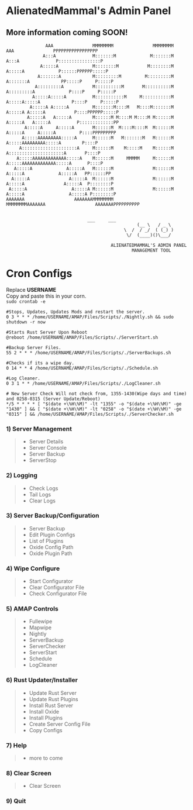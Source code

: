 # AlienatedMammal's Admin Panel 
## More information coming SOON!
```
               AAA               MMMMMMMM               MMMMMMMM               AAA               PPPPPPPPPPPPPPPPP
              A:::A              M:::::::M             M:::::::M              A:::A              P::::::::::::::::P
             A:::::A             M::::::::M           M::::::::M             A:::::A             P::::::PPPPPP:::::P
            A:::::::A            M:::::::::M         M:::::::::M            A:::::::A            PP:::::P     P:::::P
           A:::::::::A           M::::::::::M       M::::::::::M           A:::::::::A             P::::P     P:::::P
          A:::::A:::::A          M:::::::::::M     M:::::::::::M          A:::::A:::::A            P::::P     P:::::P
         A:::::A A:::::A         M:::::::M::::M   M::::M:::::::M         A:::::A A:::::A           P::::PPPPPP:::::P
        A:::::A   A:::::A        M::::::M M::::M M::::M M::::::M        A:::::A   A:::::A          P:::::::::::::PP
       A:::::A     A:::::A       M::::::M  M::::M::::M  M::::::M       A:::::A     A:::::A         P::::PPPPPPPPP
      A:::::AAAAAAAAA:::::A      M::::::M   M:::::::M   M::::::M      A:::::AAAAAAAAA:::::A        P::::P
     A:::::::::::::::::::::A     M::::::M    M:::::M    M::::::M     A:::::::::::::::::::::A       P::::P
    A:::::AAAAAAAAAAAAA:::::A    M::::::M     MMMMM     M::::::M    A:::::AAAAAAAAAAAAA:::::A      P::::P
   A:::::A             A:::::A   M::::::M               M::::::M   A:::::A             A:::::A   PP::::::PP
  A:::::A               A:::::A  M::::::M               M::::::M  A:::::A               A:::::A  P::::::::P
 A:::::A                 A:::::A M::::::M               M::::::M A:::::A                 A:::::A P::::::::P
AAAAAAA                   AAAAAAAMMMMMMMM               MMMMMMMMAAAAAAA                   AAAAAAAPPPPPPPPPP


					           ___     ___
                                                  (__ \   / _ \
                                             \  /  / _/  ( (_) )
                                              \/  (____)()\___/

                                        ALIENATEDMAMMAL'S ADMIN PANEL                                                 
                                                MANAGEMENT TOOL
```

# Cron Configs 
Replace **USERNAME** <br>
Copy and paste this in your corn.<br> 
```sudo crontab -e```<br>
```
#Stops, Updates, Updates Mods and restart the server.
0 3 * * * /home/USERNAME/AMAP/Files/Scripts/./Nightly.sh && sudo shutdown -r now

#Starts Rust Server Upon Reboot
@reboot /home/USERNAME/AMAP/Files/Scripts/./ServerStart.sh

#Backup Server Files.
55 2 * * * /home/USERNAME/AMAP/Files/Scripts/./ServerBackups.sh

#Checks if its a wipe day.
0 14 * * 4 /home/USERNAME/AMAP/Files/Scripts/./Schedule.sh

#Log Cleaner.
0 3 1 * * /home/USERNAME/AMAP/Files/Scripts/./LogCleaner.sh

# New Server Check Will not check from, 1355-1430(Wipe days and time) and 0258-0315 (Server Update/Reboot)
*/5 * * * * [ "$(date +\%H\%M)" -lt "1355" -o "$(date +\%H\%M)" -ge "1430" ] && [ "$(date +\%H\%M)" -lt "0258" -o "$(date +\%H\%M)" -ge "0315" ] && /home/USERNAME/AMAP/Files/Scripts/./ServerChecker.sh
```

### 1) Server Management  
> - Server Details
> - Server Console
> - Server Backup
> - ServerStop

### 2) Logging
>- Check Logs
>- Tail Logs
>- Clear Logs

### 3) Server Backup/Configuration
> - Server Backup
> - Edit Plugin Configs
> - List of Plugins
> - Oxide Config Path
> - Oxide Plugin Path

### 4) Wipe Configure
> - Start Configurator
> - Clear Configurator File
> - Check Configurator File 

### 5) AMAP Controls
> - Fullewipe
> - Mapwipe
> - Nightly
> - ServerBackup
> - ServerChecker
> - ServerStart
> - Schedule
> - LogCleaner

### 6) Rust Updater/Installer
>- Update Rust Server
>- Update Rust Plugins
>- Install Rust Server
>- Install Oxide
>- Install Plugins
>- Create Server Config File
>- Copy Configs 

### 7) Help
>- more to come 

### 8) Clear Screen
>- Clear Screen

### 9) Quit 





